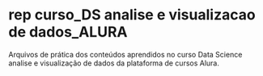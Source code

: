 # rep curso_DS analise e visualizacao de dados_ALURA
 Arquivos de prática dos conteúdos aprendidos no curso Data Science analise e visualização de dados da plataforma de cursos Alura.
